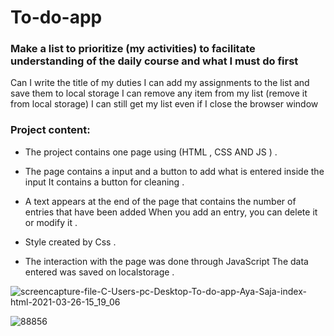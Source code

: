 # To-do-app

### Make a list to prioritize (my activities) to facilitate understanding of the daily course and what I must do first

Can I write the title of my duties
I can add my assignments to the list and save them to local storage
I can remove any item from my list (remove it from local storage)
I can still get my list even if I close the browser window

### Project content:
* The project contains one page using (HTML , CSS AND JS ) .

* The page contains a input and a button to add what is entered inside the input
It contains a button for cleaning .
* A text appears at the end of the page that contains the number of entries that have been added
When you add an entry, you can delete it or modify it .

* Style created by Css .

* The interaction with the page was done through JavaScript
The data entered was saved on localstorage .

![screencapture-file-C-Users-pc-Desktop-To-do-app-Aya-Saja-index-html-2021-03-26-15_19_06](https://user-images.githubusercontent.com/46837680/112637356-bd512a00-8e46-11eb-9618-81db9ab4e4f5.png)


![88856](https://user-images.githubusercontent.com/46837680/112637390-c7732880-8e46-11eb-886a-5bc0c27983f2.PNG)
